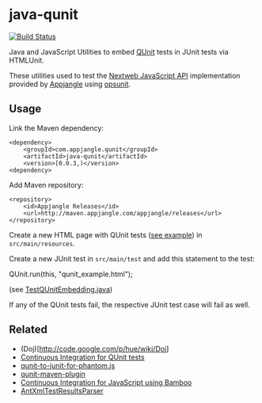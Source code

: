 java-qunit
===================

[![Build Status](https://travis-ci.org/mxro/java-qunit.svg?branch=master)](https://travis-ci.org/mxro/java-qunit)

Java and JavaScript Utilities to embed [QUnit](http://qunitjs.com/) tests in JUnit tests via HTMLUnit.

These utilities used to test the [Nextweb JavaScript API](http://nextweb.io) implementation provided by [Appjangle](http://appjangle.com) 
using [opsunit](https://github.com/mxro/opsunit).

## Usage

Link the Maven dependency:

    <dependency>
		<groupId>com.appjangle.qunit</groupId>
		<artifactId>java-qunit</artifactId>
		<version>[0.0.3,)</version>
    <dependency>

Add Maven repository:

    <repository>
		<id>Appjangle Releases</id>
		<url>http://maven.appjangle.com/appjangle/releases</url>
	</repository>

Create a new HTML page with QUnit tests ([see example](https://github.com/mxro/java-qunit/blob/master/src/test/resources/qunit_example.html)) in `src/main/resources`.

Create a new JUnit test in `src/main/test` and add this statement to the test:

   QUnit.run(this, "qunit_example.html");
   
(see [TestQUnitEmbedding.java](https://github.com/mxro/java-qunit/blob/master/src/test/java/com/appjangle/qunit/tests/TestQUnitEmbedding.java))

If any of the QUnit tests fail, the respective JUnit test case will fail as well.

## Related

- (Doj)[http://code.google.com/p/hue/wiki/Doj]
- [Continuous Integration for QUnit tests](http://www.bitmechanic.com/2009/01/09/continuous-integration-for-qunit-tests.html)
- [qunit-to-junit-for-phantom.js](https://gist.github.com/1363104)
- [qunit-maven-plugin](https://bitbucket.org/sebr/qunit-maven-plugin)
- [Continuous Integration for JavaScript using Bamboo](http://blogs.atlassian.com/2010/01/continuous_integration_javascript_jquery_qunit/)
- [AntXmlTestResultsParser](https://confluence.atlassian.com/download/attachments/289277357/AntXmlTestResultsParser.java?version=1&modificationDate=1197607895622&api=v2)